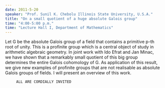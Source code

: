 ```yaml
---
date: 2011-5-20
speaker: "Prof. Sunil K. Chebolu Illinois State University, U.S.A."
title: "On a small quotient of a huge absolute Galois group"
time: "4:00-5:00 p.m." 
time: "Lecture Hall I, Department of Mathematics"
---
```

Let G be the absolute Galois group of a field that contains a primitive
p-th root of unity. This is a profinite group which is a central object of
study in arithmetic algebraic geometry. In joint work with Ido Efrat and
Jan Minac, we have shown that a remarkably small quotient of this big
group determines the entire Galois cohomology of G. As application of this
result, we give new examples of profinite groups that are not realisable
as absolute Galois groups of fields. I will present an overview of
this work.


		 ALL ARE CORDIALLY INVITED
